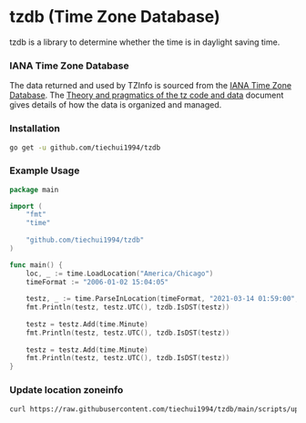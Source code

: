 # tzdb (Time Zone Database)

tzdb is a library to determine whether the time is in daylight saving time.

### IANA Time Zone Database

The data returned and used by TZInfo is sourced from the [IANA Time Zone Database](https://www.iana.org/time-zones). 
The [Theory and pragmatics of the tz code and data](https://data.iana.org/time-zones/theory.html) document gives 
details of how the data is organized and managed.


### Installation

```bash
go get -u github.com/tiechui1994/tzdb
```

### Example Usage 

```go
package main

import (
    "fmt"
    "time"
    
    "github.com/tiechui1994/tzdb"
)

func main() {
    loc, _ := time.LoadLocation("America/Chicago")
    timeFormat := "2006-01-02 15:04:05"
    
    testz, _ := time.ParseInLocation(timeFormat, "2021-03-14 01:59:00", loc)
    fmt.Println(testz, testz.UTC(), tzdb.IsDST(testz))
    
    testz = testz.Add(time.Minute)
    fmt.Println(testz, testz.UTC(), tzdb.IsDST(testz))
    
    testz = testz.Add(time.Minute)
    fmt.Println(testz, testz.UTC(), tzdb.IsDST(testz))
}
```

### Update location zoneinfo

```bash
curl https://raw.githubusercontent.com/tiechui1994/tzdb/main/scripts/update.sh | sudo sh -
```